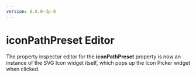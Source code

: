 ```yaml
---
version: 8.0.0-dp-6
---
```

# iconPathPreset Editor

The property inspector editor for the **iconPathPreset** property is
now an instance of the SVG Icon widget itself, which pops up the Icon
Picker widget when clicked.
